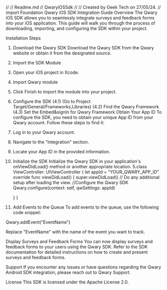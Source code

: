 //
//  Readme.md
//  QwaryiOSSdk
//
//  Created by Geek Tech on 27/05/24.
//
import Foundation
Qwary iOS SDK Integration Guide
Overview
The Qwary iOS SDK allows you to seamlessly integrate surveys and feedback forms into your iOS application. This guide will walk you through the process of downloading, importing, and configuring the SDK within your project.

Installation Steps
1. Download the Qwary SDK
Download the Qwary SDK from the Qwary website or obtain it from the designated source.

2. Import the SDK Module

1. Open your iOS project in Xcode.
2. Import Qwary module

3. Click Finish to import the module into your project.

4. Configure the SDK 
    (4.1) (Go to  Project Target/General/Frameworks,Libraries)
    (4.2) Find the Qwary Framework
    (4.3) Set the Embed&signIn for Qwary Framework
Obtain Your App ID
To configure the SDK, you need to obtain your unique App ID from your Qwary account. Follow these steps to find it:

1. Log in to your Qwary account.
2. Navigate to the "Integration" section.
3. Locate your App ID in the provided information.

4. Initialize the SDK
Initialize the Qwary SDK in your application's onViewDidLoad() method or another appropriate location.
5.class ViewController: UIViewController {
    let appId = "YOUR_QWARY_APP_ID"
    override func viewDidLoad() {
        super.viewDidLoad()
        // Do any additional setup after loading the view.
        //Configure the Qwary SDK
        Qwary.configure(context: self, qwSettings: appId)
        
    }
}

6. Add Events to the Queue
To add events to the queue, use the following code snippet:

Qwary.addEvent("EventName")

Replace "EventName" with the name of the event you want to track.

Display Surveys and Feedback Forms
You can now display surveys and feedback forms to your users using the Qwary SDK. Refer to the SDK documentation for detailed instructions on how to create and present surveys and feedback forms.

Support
If you encounter any issues or have questions regarding the Qwary Android SDK integration, please reach out to Qwary Support.

License
This SDK is licensed under the Apache License 2.0.
